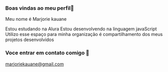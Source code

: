 ### Boas vindas ao meu perfil🖤

Meu nome é Marjorie kauane

Estou estudando na Alura
Estou desenvolvendo na linguagem javaScript
Utilizo esse espaço para minha organização é compartilhamento dos meus projetos desenvolvidos

### Voce entrar em contato comigo 📧

marjoriekauane@gmail.com
